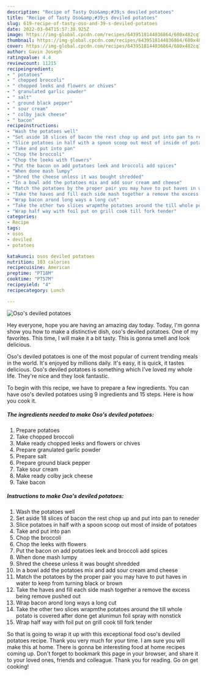 ```yaml
---
description: "Recipe of Tasty Oso&amp;#39;s deviled potatoes"
title: "Recipe of Tasty Oso&amp;#39;s deviled potatoes"
slug: 619-recipe-of-tasty-oso-and-39-s-deviled-potatoes
date: 2022-03-04T15:57:38.925Z
image: https://img-global.cpcdn.com/recipes/6439518144036864/680x482cq70/osos-deviled-potatoes-recipe-main-photo.jpg
thumbnail: https://img-global.cpcdn.com/recipes/6439518144036864/680x482cq70/osos-deviled-potatoes-recipe-main-photo.jpg
cover: https://img-global.cpcdn.com/recipes/6439518144036864/680x482cq70/osos-deviled-potatoes-recipe-main-photo.jpg
author: Gavin Joseph
ratingvalue: 4.4
reviewcount: 11215
recipeingredient:
- " potatoes"
- " chopped broccoli"
- " chopped leeks and flowers or chives"
- " granulated garlic powder"
- " salt"
- " ground black pepper"
- " sour cream"
- " colby jack cheese"
- " bacon"
recipeinstructions:
- "Wash the potatoes well"
- "Set aside 18 slices of bacon the rest chop up and put into pan to reneder"
- "Slice potatoes in half with a spoon scoop out most of inside of potatoes"
- "Take and put into pan"
- "Chop the broccoli"
- "Chop the leeks with flowers"
- "Put the bacon on add potatoes leek and broccoli add spices"
- "When done mash lumpy"
- "Shred the cheese unless it was bought shredded"
- "In a bowl add the potatoes mix and add sour cream amd cheese"
- "Match the potatoes by the proper pair you may have to put haves in water to keep from turning black or brown"
- "Take the haves and fill each side mash together a remove the excess being remove pushed out"
- "Wrap bacon arond long ways a long cut"
- "Take the other two slices wrapmthe potatoes around the till whole potato is covered after done get alunimun foil spray with nonstick"
- "Wrap half way with foil put on grill cook till fork tender"
categories:
- Recipe
tags:
- osos
- deviled
- potatoes

katakunci: osos deviled potatoes 
nutrition: 103 calories
recipecuisine: American
preptime: "PT18M"
cooktime: "PT57M"
recipeyield: "4"
recipecategory: Lunch

---
```



![Oso&#39;s deviled potatoes](https://img-global.cpcdn.com/recipes/6439518144036864/680x482cq70/osos-deviled-potatoes-recipe-main-photo.jpg)

Hey everyone, hope you are having an amazing day today. Today, I'm gonna show you how to make a distinctive dish, oso&#39;s deviled potatoes. One of my favorites. This time, I will make it a bit tasty. This is gonna smell and look delicious.



Oso&#39;s deviled potatoes is one of the most popular of current trending meals in the world. It's enjoyed by millions daily. It's easy, it is quick, it tastes delicious. Oso&#39;s deviled potatoes is something which I've loved my whole life. They're nice and they look fantastic.


To begin with this recipe, we have to prepare a few ingredients. You can have oso&#39;s deviled potatoes using 9 ingredients and 15 steps. Here is how you cook it.

<!--inarticleads1-->

##### The ingredients needed to make Oso&#39;s deviled potatoes:

1. Prepare  potatoes
1. Take  chopped broccoli
1. Make ready  chopped leeks and flowers or chives
1. Prepare  granulated garlic powder
1. Prepare  salt
1. Prepare  ground black pepper
1. Take  sour cream
1. Make ready  colby jack cheese
1. Take  bacon




<!--inarticleads2-->

##### Instructions to make Oso&#39;s deviled potatoes:

1. Wash the potatoes well
1. Set aside 18 slices of bacon the rest chop up and put into pan to reneder
1. Slice potatoes in half with a spoon scoop out most of inside of potatoes
1. Take and put into pan
1. Chop the broccoli
1. Chop the leeks with flowers
1. Put the bacon on add potatoes leek and broccoli add spices
1. When done mash lumpy
1. Shred the cheese unless it was bought shredded
1. In a bowl add the potatoes mix and add sour cream amd cheese
1. Match the potatoes by the proper pair you may have to put haves in water to keep from turning black or brown
1. Take the haves and fill each side mash together a remove the excess being remove pushed out
1. Wrap bacon arond long ways a long cut
1. Take the other two slices wrapmthe potatoes around the till whole potato is covered after done get alunimun foil spray with nonstick
1. Wrap half way with foil put on grill cook till fork tender




So that is going to wrap it up with this exceptional food oso&#39;s deviled potatoes recipe. Thank you very much for your time. I am sure you will make this at home. There is gonna be interesting food at home recipes coming up. Don't forget to bookmark this page in your browser, and share it to your loved ones, friends and colleague. Thank you for reading. Go on get cooking!

